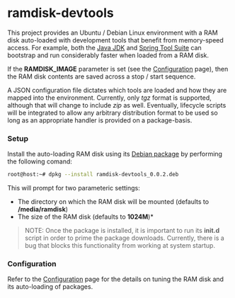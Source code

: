 ramdisk-devtools
================

This project provides an Ubuntu / Debian Linux environment with a RAM disk auto-loaded with development tools 
that benefit from memory-speed access. For example, both the [Java JDK](http://www.oracle.com/technetwork/java/javase/downloads/index.html)
and [Spring Tool Suite](http://www.springsource.org/sts) can bootstrap and run considerably faster when loaded
from a RAM disk.

If the **RAMDISK_IMAGE** parameter is set (see the [Configuration](https://github.com/brulejr/ramdisk-devtools/wiki/Configuration) 
page), then the RAM disk contents are saved across a stop / start sequence.

A JSON configuration file dictates which tools are loaded and how they are mapped into the environment. Currently, only
*tgz* format is supported, although that will change to include *zip* as well. Eventually, lifecycle scripts will
be integrated to allow any arbitrary distribution format to be used so long as an appropriate handler is provided on
a package-basis.

### Setup

Install the auto-loading RAM disk using its [Debian package](https://github.com/brulejr/ramdisk-devtools/blob/master/ramdisk-devtools_0.0.2.deb)
by performing the following comand:
```bash
root@host:~# dpkg --install ramdisk-devtools_0.0.2.deb 
```

This will prompt for two parameteric settings:
* The directory on which the RAM disk will be mounted (defaults to **/media/ramdisk**)
* The size of the RAM disk (defaults to **1024M**)* 

> NOTE: Once the package is installed, it is important to run its **init.d** script in order to prime the package 
downloads. Currently, there is a bug that blocks this functionality from working at system startup.

### Configuration

Refer to the [Configuration](https://github.com/brulejr/ramdisk-devtools/wiki/Configuration) page for the details on 
tuning the RAM disk and its auto-loading of packages.